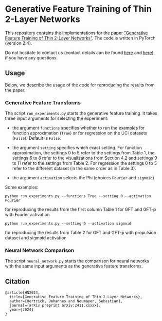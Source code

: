 # Generative Feature Training of Thin 2-Layer Networks

This repository contains the implementations for the paper ["Generative Feature Training of Thin 2-Layer Networks"](https://arxiv.org/abs/2411.xxxxx). The code is written in PyTorch (version 2.4).

Do not hesitate to contact us (contact details can be found [here](https://johertrich.github.io) and [here](https://www.tu-chemnitz.de/mathematik/invimg/index.en.php)), if you have any questions.

## Usage

Below, we describe the usage of the code for reproducing the results from the paper.

### Generative Feature Transforms

The script `run_experiments.py` starts the generative feature training. It takes three input arguments for selecting the experiment:

- the argument `functions` specifies whether to run the examples for function approximation (`True`) or for regression on the UCI datasets (`False`). Default is `False`.

- the argument `setting` specifies which exact setting. For function approximation, the settings 0 to 5 refer to the settings from
Table 1, the settings 6 to 8 refer to the visualizations from Section 4.2 and settings 9 to 11 refer to the settings from Table 2.
For regression the settings 0 to 5 refer to the different dataset (in the same order as in Table 3).

- the argument `activation` selects the Phi (choices `Fourier` and `sigmoid`)

Some examples:

```
python run_experiments.py --functions True --setting 0 --activation Fourier
```
for reproducing the results from the first column Table 1 for GFT and GFT-p with Fourier activation

```
python run_experiments.py --setting 0 --activation sigmoid
```
for reproducing the results from Table 2 for GFT and GFT-p with propulsion dataset and sigmoid activation

### Neural Network Comparison

The script `neural_network.py` starts the comparison for neural networks with the same input arguments as the generative feature transforms.


## Citation

```
@article{HN2024,
  title={Generative Feature Training of Thin 2-Layer Networks},
  author={Hertrich, Johannes and Neumayer, Sebastian},
  journal={arXiv preprint arXiv:2411.xxxxx},
  year={2024}
}
```
